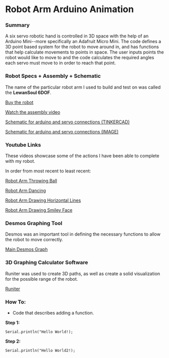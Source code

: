 # Robot Arm Arduino Animation

### Summary
A six servo robotic hand is controlled in 3D space with the help of an Arduino Mini--more specifically an Adafruit Micro Mini. The code defines a 3D point based system for the robot to move around in, and has functions that help calculate movements to points in space. The user inputs points the robot would like to move to and the code calculates the required angles each servo must move to in order to reach that point.

### Robot Specs + Assembly + Schematic
The name of the particular robot arm I used to build and test on was called the **LewanSoul 6DOF**.

[Buy the robot](https://www.amazon.com/LewanSoul-Robotic-Arduino-Software-Tutorial/dp/B074T6DPKX)

[Watch the assembly video](https://www.youtube.com/watch?v=8U6sWG6N5w8&list=PLQYW5Ukp-1D_z2C-tdKFFuJjK9zoAfM57&index=2)

[Schematic for arduino and servo connections (TINKERCAD)](https://www.tinkercad.com/things/fWX9UZN7YsP-terrific-elzing-wluff/editel?tenant=circuits)

[Schematic for arduino and servo connections (IMAGE)](https://imgur.com/a/ABNZXcD)

### Youtube Links
These videos showcase some of the actions I have been able to complete with my robot.

In order from most recent to least recent:

[Robot Arm Throwing Ball](https://youtu.be/CUMaveZK-uk)

[Robot Arm Dancing](https://www.youtube.com/watch?v=UsHJvPzx4wk)

[Robot Arm Drawing Horizontal Lines](https://www.youtube.com/watch?v=711mE4_5Rwk)

[Robot Arm Drawing Smiley Face](https://www.youtube.com/watch?v=ATHjjI4BhdQ)

### Desmos Graphing Tool
Desmos was an important tool in defining the necessary functions to allow the robot to move correctly.

[Main Desmos Graph](https://www.desmos.com/calculator/zgmw47nks6)

### 3D Graphing Calculator Software
Runiter was used to create 3D paths, as well as create a solid visualization for the possible range of the robot.

[Runiter](https://www.runiter.com)

### How To:
- Code that describes adding a function.

**Step 1:**
```
Serial.println("Hello World!);
```
**Step 2:**
```
Serial.println("Hello World2!);
```
